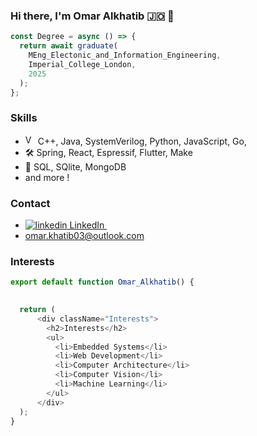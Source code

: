 ### Hi there, I'm Omar Alkhatib 🇯🇴 👋

```js
const Degree = async () => {
  return await graduate(
    MEng_Electonic_and_Information_Engineering,
    Imperial_College_London,
    2025
  );
};
```

### Skills

- <a href="https://emoji.gg/emoji/2829_VSCode"><img src="https://cdn3.emoji.gg/emojis/2829_VSCode.png" width="16px" height="16px" alt="VSCode"></a>  C++, Java, SystemVerilog, Python, JavaScript, Go,
- 🛠️ Spring, React, Espressif, Flutter, Make
- 💽 SQL, SQlite, MongoDB
- and more !
  
### Contact

<p style="font-family:'Lucida Console', 'Courier New', monospace;">

- <a href="https://www.linkedin.com/in/omar-alkhatib-7a8773277/" rel="nofollow noreferrer">
    <img src="https://i.stack.imgur.com/gVE0j.png" alt="linkedin"> LinkedIn </a> &nbsp;
- omar.khatib03@outlook.com
</p>



<!-- <p style="font-family:'Lucida Console', 'Courier New', monospace;"> More details are in the form of the React Component below.</p> -->

### Interests
```js
export default function Omar_Alkhatib() {
 

  return (
      <div className="Interests">
        <h2>Interests</h2>
        <ul>
          <li>Embedded Systems</li>
          <li>Web Development</li>
          <li>Computer Architecture</li>
          <li>Computer Vision</li>
          <li>Machine Learning</li>
        </ul>
      </div>
  );
}
```

<!--
### Github stats
![My GitHub Stats](https://github-readme-stats.vercel.app/api?username=SsagatroNN&theme=synthwave)
-->

<!--
**SsagatroNN/SsagatroNN** is a ✨ _special_ ✨ repository because its `README.md` (this file) appears on your GitHub profile.

Here are some ideas to get you started:

- 🔭 I’m currently working on ...
- 🌱 I’m currently learning ...
- 👯 I’m looking to collaborate on ...
- 🤔 I’m looking for help with ...
- 💬 Ask me about ...
- 📫 How to reach me: ...
- 😄 Pronouns: ...
- ⚡ Fun fact: ...
-->

<!-- <div className="Tools">
 const [status, setStatus] = useState("Always Working...");
        <h2>Tools</h2>
        <ul>
          <li>C++</li>
          <li>Java</li>
          <li>Python</li>
          <li>HTML</li>
          <li>CSS</li>
          <li>JavaScript</li>
          <li>Go</li>
          <li>Flutter</li>
          <li>Linux & Bash</li>
          <li>Make</li>
          <li>SQL</li>
          <li>Docker</li>
          <li>SystemVerilog and Verilog</li>
          <li>Spring & Spring Boot</li>
          <li>React</li>
          <li>Git</li>
          <li>LaTeX</li>
          <li>Arduino</li>
          <li>Espressif</li>
          <li>HTML</li>
          <li>CSS</li>
          <li>MongoDB</li>
        </ul>
      </div> -->
